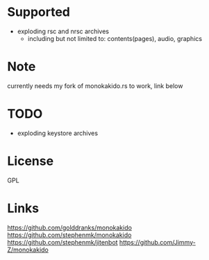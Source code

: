 Supported
===
* exploding rsc and nrsc archives
	* including but not limited to: contents(pages), audio, graphics

Note
===
currently needs my fork of monokakido.rs to work, link below

TODO
===
* exploding keystore archives

License
===
GPL

Links
===
https://github.com/golddranks/monokakido
https://github.com/stephenmk/monokakido
https://github.com/stephenmk/jitenbot
https://github.com/Jimmy-Z/monokakido
